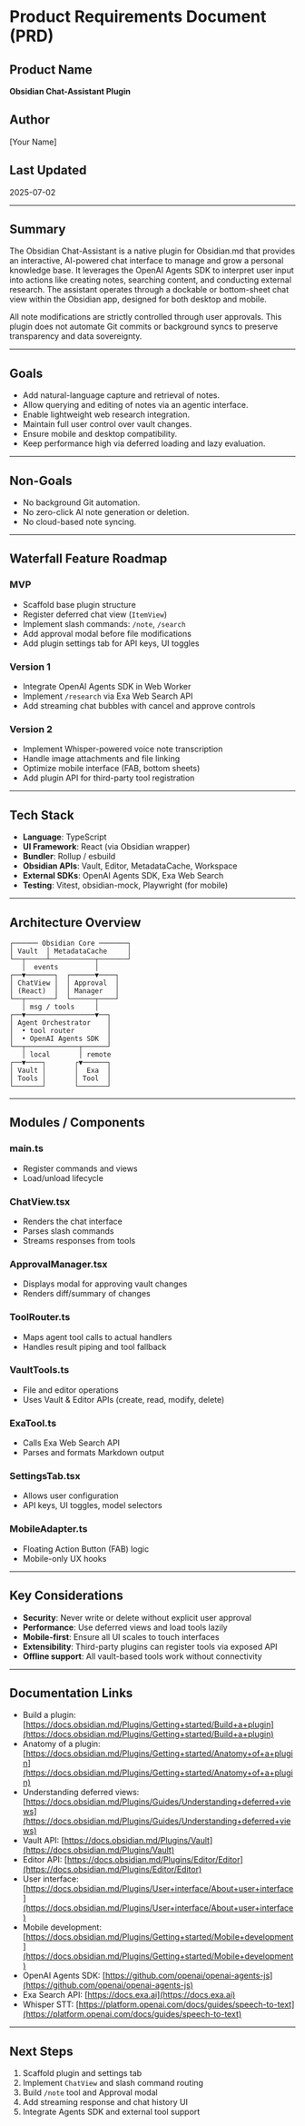 # Product Requirements Document (PRD)

## Product Name

**Obsidian Chat-Assistant Plugin**

## Author

\[Your Name]

## Last Updated

2025-07-02

---

## Summary

The Obsidian Chat-Assistant is a native plugin for Obsidian.md that provides an interactive, AI-powered chat interface to manage and grow a personal knowledge base. It leverages the OpenAI Agents SDK to interpret user input into actions like creating notes, searching content, and conducting external research. The assistant operates through a dockable or bottom-sheet chat view within the Obsidian app, designed for both desktop and mobile.

All note modifications are strictly controlled through user approvals. This plugin does not automate Git commits or background syncs to preserve transparency and data sovereignty.

---

## Goals

-   Add natural-language capture and retrieval of notes.
-   Allow querying and editing of notes via an agentic interface.
-   Enable lightweight web research integration.
-   Maintain full user control over vault changes.
-   Ensure mobile and desktop compatibility.
-   Keep performance high via deferred loading and lazy evaluation.

---

## Non-Goals

-   No background Git automation.
-   No zero-click AI note generation or deletion.
-   No cloud-based note syncing.

---

## Waterfall Feature Roadmap

### MVP

-   Scaffold base plugin structure
-   Register deferred chat view (`ItemView`)
-   Implement slash commands: `/note`, `/search`
-   Add approval modal before file modifications
-   Add plugin settings tab for API keys, UI toggles

### Version 1

-   Integrate OpenAI Agents SDK in Web Worker
-   Implement `/research` via Exa Web Search API
-   Add streaming chat bubbles with cancel and approve controls

### Version 2

-   Implement Whisper-powered voice note transcription
-   Handle image attachments and file linking
-   Optimize mobile interface (FAB, bottom sheets)
-   Add plugin API for third-party tool registration

---

## Tech Stack

-   **Language**: TypeScript
-   **UI Framework**: React (via Obsidian wrapper)
-   **Bundler**: Rollup / esbuild
-   **Obsidian APIs**: Vault, Editor, MetadataCache, Workspace
-   **External SDKs**: OpenAI Agents SDK, Exa Web Search
-   **Testing**: Vitest, obsidian-mock, Playwright (for mobile)

---

## Architecture Overview

```
┌────── Obsidian Core ───────┐
│ Vault  │ MetadataCache     │
└──┬─────┴───────────┬───────┘
   │  events         │
┌──▼───────┐  ┌──────▼────┐
│ ChatView │  │ Approval  │
│ (React)  │  │ Manager   │
└──┬───────┘  └──────┬────┘
   │ msg / tools     │
┌──▼─────────────────▼──┐
│ Agent Orchestrator    │
│  • tool router        │
│  • OpenAI Agents SDK  │
└──┬─────────────┬──────┘
   │ local       │ remote
┌──▼────┐       ┌▼──────┐
│ Vault │       │  Exa  │
│ Tools │       │ Tool  │
└───────┘       └───────┘
```

---

## Modules / Components

### main.ts

-   Register commands and views
-   Load/unload lifecycle

### ChatView\.tsx

-   Renders the chat interface
-   Parses slash commands
-   Streams responses from tools

### ApprovalManager.tsx

-   Displays modal for approving vault changes
-   Renders diff/summary of changes

### ToolRouter.ts

-   Maps agent tool calls to actual handlers
-   Handles result piping and tool fallback

### VaultTools.ts

-   File and editor operations
-   Uses Vault & Editor APIs (create, read, modify, delete)

### ExaTool.ts

-   Calls Exa Web Search API
-   Parses and formats Markdown output

### SettingsTab.tsx

-   Allows user configuration
-   API keys, UI toggles, model selectors

### MobileAdapter.ts

-   Floating Action Button (FAB) logic
-   Mobile-only UX hooks

---

## Key Considerations

-   **Security**: Never write or delete without explicit user approval
-   **Performance**: Use deferred views and load tools lazily
-   **Mobile-first**: Ensure all UI scales to touch interfaces
-   **Extensibility**: Third-party plugins can register tools via exposed API
-   **Offline support**: All vault-based tools work without connectivity

---

## Documentation Links

-   Build a plugin: [https://docs.obsidian.md/Plugins/Getting+started/Build+a+plugin](https://docs.obsidian.md/Plugins/Getting+started/Build+a+plugin)
-   Anatomy of a plugin: [https://docs.obsidian.md/Plugins/Getting+started/Anatomy+of+a+plugin](https://docs.obsidian.md/Plugins/Getting+started/Anatomy+of+a+plugin)
-   Understanding deferred views: [https://docs.obsidian.md/Plugins/Guides/Understanding+deferred+views](https://docs.obsidian.md/Plugins/Guides/Understanding+deferred+views)
-   Vault API: [https://docs.obsidian.md/Plugins/Vault](https://docs.obsidian.md/Plugins/Vault)
-   Editor API: [https://docs.obsidian.md/Plugins/Editor/Editor](https://docs.obsidian.md/Plugins/Editor/Editor)
-   User interface: [https://docs.obsidian.md/Plugins/User+interface/About+user+interface](https://docs.obsidian.md/Plugins/User+interface/About+user+interface)
-   Mobile development: [https://docs.obsidian.md/Plugins/Getting+started/Mobile+development](https://docs.obsidian.md/Plugins/Getting+started/Mobile+development)
-   OpenAI Agents SDK: [https://github.com/openai/openai-agents-js](https://github.com/openai/openai-agents-js)
-   Exa Search API: [https://docs.exa.ai](https://docs.exa.ai)
-   Whisper STT: [https://platform.openai.com/docs/guides/speech-to-text](https://platform.openai.com/docs/guides/speech-to-text)

---

## Next Steps

1. Scaffold plugin and settings tab
2. Implement `ChatView` and slash command routing
3. Build `/note` tool and Approval modal
4. Add streaming response and chat history UI
5. Integrate Agents SDK and external tool support
